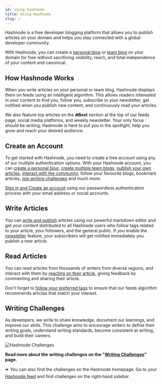 ```yaml
---
id: using-hashnode
title: Using Hashnode
slug: /
---
```


Hashnode is a free developer blogging platform that allows you to publish articles on your domain and helps you stay connected with a global developer community.

With Hashnode, you can create a [personal blog](create-personal-blog.md) or [team blog](create-team-blog.md) on your domain for free without sacrificing visibility, reach, and total independence of your content and canonical.

## How Hashnode Works

When you write articles on your personal or team blog, Hashnode displays them on feeds using an intelligent algorithm. This allows readers interested in your content to find you, follow you, subscribe to your newsletter, get notified when you publish new content, and continuously read your articles.

We also feature top articles on the **🔥Best** section at the top of our feeds page, social media platforms, and weekly newsletter. Your only focus should be writing; Hashnode is here to put you in the spotlight, help you grow and reach your desired audience.

## Create an Account

To get started with Hashnode, you need to create a free account using any of our multiple authentication options. With your Hashnode account, you can [create a personal blog](create-personal-blog.md), [create multiple team blogs](create-team-blog.md),  [publish your own articles](write-an-article.md), [interact with the community](#read-articles), follow your favourite blogs, bookmark articles, [join writing challenges](#join-the-2articles1week-challenge) and much more.

[Sign in and Create an account](#create-an-account) using our passwordless authentication process with your email address or social accounts.

## Write Articles

You can [write and publish](write-an-article.md) articles using our powerful markdown editor and get your content distributed to all Hashnode users who follow tags related to your article, your followers, and the general public. If you enable the [newsletter](newsletter.md) feature, your subscribers will get notified immediately you publish a new article.

## Read Articles

You can read articles from thousands of writers from diverse regions, and interact with them by [reacting on their article](hashnode-glossary#reaction), giving feedback by commenting and sharing their article.

Don't forget to [follow your preferred tags](https://hashnode.com/tags) to ensure that our feeds algorithm recommends articles that match your interest.

## Writing Challenges

As developers, we write to share knowledge, document our learnings, and improve our skills. This challenge aims to encourage writers to define their writing goals, understand writing standards, become consistent at writing, and build their careers. 

![Hashnode Challenges](https://cdn.hashnode.com/res/hashnode/image/upload/v1607959597538/RahvoD9aV.png?auto=compress&auto=compress)

**Read more about the writing challenges on the "[Writing Challenges](writing-challenges.md)" page.**

⏩ You can also find the challenges on the Hashnode homepage. Go to your [Hashnode feed](https://hashnode.com/) and find challenges on the right-hand sidebar.